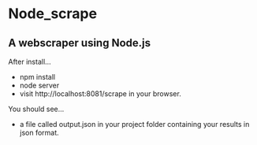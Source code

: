 Node_scrape
===========

A webscraper using Node.js
--------------------------

After install...
* npm install
* node server
* visit http://localhost:8081/scrape in your browser.

You should see...
* a file called output.json in your project folder containing your results in json format.
